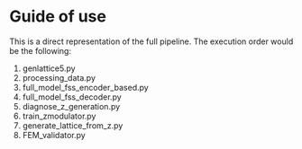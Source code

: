 # Guide of use
This is a direct representation of the full pipeline.
The execution order would be the following: 

1. genlattice5.py
2. processing_data.py  
3. full_model_fss_encoder_based.py
4. full_model_fss_decoder.py
5. diagnose_z_generation.py
6. train_zmodulator.py
7. generate_lattice_from_z.py
8. FEM_validator.py

